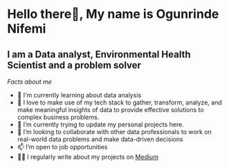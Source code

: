 # Hello there🤗, My name is Ogunrinde Nifemi
## I am a Data analyst, Environmental Health Scientist and a problem solver 

*Facts about me* 
- 👋 I'm currently learning about data analysis 
- 👀 I love to make use of my tech stack to gather, transform, analyze, and make meaningful insights of data to provide effective solutions to complex business problems.
- 🌱 I’m currently trying to update my personal projects here.
- 💞️ I’m looking to collaborate with other data professionals to work on real-world data problems and make data-driven decisions
- 📫 I’m open to job opportunities
- 👨‍💻 I regularly write about my projects on [Medium](https://medium.com/@oluwanifemi283)


<!---
NifemiOgunrinde/NifemiOgunrinde is a ✨ special ✨ repository because its `README.md` (this file) appears on your GitHub profile.
You can click the Preview link to take a look at your changes.
--->
